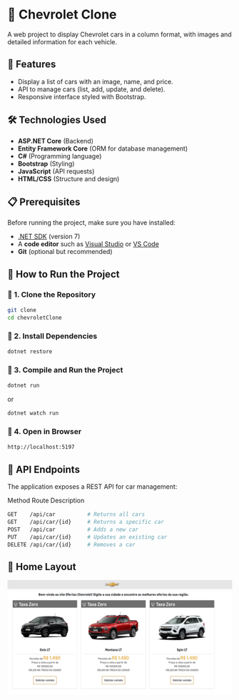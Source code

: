 # 🚗 Chevrolet Clone

A web project to display Chevrolet cars in a column format, with images and detailed information for each vehicle.

## 📌 Features
- Display a list of cars with an image, name, and price.
- API to manage cars (list, add, update, and delete).
- Responsive interface styled with Bootstrap.

## 🛠 Technologies Used
- **ASP.NET Core** (Backend)
- **Entity Framework Core** (ORM for database management)
- **C#** (Programming language)
- **Bootstrap** (Styling)
- **JavaScript** (API requests)
- **HTML/CSS** (Structure and design)

## 📋 Prerequisites
Before running the project, make sure you have installed:
- [.NET SDK](https://dotnet.microsoft.com/en-us/download) (version 7)
- A **code editor** such as [Visual Studio](https://visualstudio.microsoft.com/) or [VS Code](https://code.visualstudio.com/)
- **Git** (optional but recommended)

## 🚀 How to Run the Project

### 🔹 1. Clone the Repository
```sh
git clone 
cd chevroletClone
```
### 🔹 2. Install Dependencies
```sh
dotnet restore
```
### 🔹 3. Compile and Run the Project
```sh
dotnet run
```
or

```sh
dotnet watch run
```
### 🔹 4. Open in Browser
```sh
http://localhost:5197
```
## 📡 API Endpoints
The application exposes a REST API for car management:

Method	Route	Description

```sh
GET    /api/car          # Returns all cars
GET    /api/car/{id}     # Returns a specific car
POST   /api/car          # Adds a new car
PUT    /api/car/{id}     # Updates an existing car
DELETE /api/car/{id}     # Removes a car
```

## 🚀 Home Layout
![Home Image](wwwroot/img/home.png)
